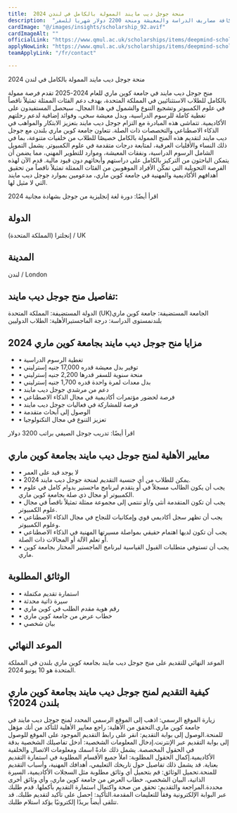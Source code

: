 ```yaml
---
title:  منحة جوجل ديب مايند الممولة بالكامل في لندن 2024 
description:  "فرصة ذهبية مقدمة في لندن من جوجل ديب مايند والتي تمول كافة مصاريف الدراسة والمعيشة ومنحة 2200 دولار شهريا للسفر" 
cardImage: "@/images/insights/scholarship_92.avif" 
cardImageAlt: "" 
officialLink: "https://www.qmul.ac.uk/scholarships/items/deepmind-scholarship-2024-2025.html" 
applyNowLink: "https://www.qmul.ac.uk/scholarships/items/deepmind-scholarship-2024-2025.html" 
teamApplyLink: "/fr/contact"

---
```


منحة جوجل ديب مايند الممولة بالكامل في لندن 2024

منح جوجل ديب مايند في جامعة كوين ماري للعام 2024-2025 تقدم فرصة ممولة بالكامل للطلاب الاستثنائيين في المملكة المتحدة، بهدف دعم الفئات الممثلة تمثيلاً ناقصاً في علوم الكمبيوتر وتشجيع التنوع والشمول في هذا المجال. سيحصل المستفيدون على تغطية كاملة للرسوم الدراسية، وبدل معيشة سخي، وفوائد إضافية لدعم رحلتهم الأكاديمية. تتماشى هذه المبادرة مع التزام جوجل ديب مايند بتعزيز الابتكار والمواهب في الذكاء الاصطناعي والتخصصات ذات الصلة. تتعاون جامعة كوين ماري بلندن مع جوجل ديب مايند لتقديم هذه المنح الممولة بالكامل خصيصًا للطلاب من خلفيات متنوعة، بما في ذلك النساء والأقليات العرقية، لمتابعة درجات متقدمة في علوم الكمبيوتر. يشمل التمويل الشامل الرسوم الدراسية، ونفقات المعيشة، وموارد للتطوير المهني، مما يضمن أن يتمكن الباحثون من التركيز بالكامل على دراستهم وأبحاثهم دون قيود مالية. قدم الآن لهذه الفرصة التحويلية التي تمكّن الأفراد الموهوبين من الفئات الممثلة تمثيلاً ناقصاً من تحقيق أهدافهم الأكاديمية والمهنية في جامعة كوين ماري، مدعومين بموارد جوجل ديب مايند التي لا مثيل لها.

اقرأ أيضًا: دورة لغة إنجليزية من جوجل بشهادة مجانية 2024

## الدولة

إنجلترا (المملكة المتحدة) / UK

## المدينة

لندن / London

## تفاصيل منح جوجل ديب مايند:

الدولة المستضيفة: المملكة المتحدة (UK)الجامعة المستضيفة: جامعة كوين ماري بلندنمستوى الدراسة: درجة الماجستيرالأهلية: الطلاب الدوليين

## مزايا منح جوجل ديب مايند بجامعة كوين ماري 2024

- • تغطية الرسوم الدراسية
- • توفير بدل معيشة قدره 17,000 جنيه إسترليني
- • منحة سنوية للسفر قدرها 2,200 جنيه إسترليني
- • بدل معدات لمرة واحدة قدره 1,700 جنيه إسترليني
- • دعم من مرشدي جوجل ديب مايند
- • فرصة لحضور مؤتمرات أكاديمية في مجال الذكاء الاصطناعي
- • فرصة للمشاركة في فعاليات جوجل ديب مايند
- • الوصول إلى أبحاث متقدمة
- • تعزيز التنوع في مجال التكنولوجيا

اقرأ أيضًا: تدريب جوجل الصيفي براتب 3200 دولار

## معايير الأهلية لمنح جوجل ديب مايند بجامعة كوين ماري

- • لا يوجد قيد على العمر
- • يمكن للطلاب من أي جنسية التقديم لمنحة جوجل ديب مايند 2024.
- • يجب أن يكون الطالب مسجلاً في أو يتقدم لبرنامج ماجستير بدوام كامل في علوم الكمبيوتر أو مجال ذي صلة بجامعة كوين ماري.
- • يجب أن تكون المتقدمة أنثى و/أو تنتمي إلى مجموعة ممثلة تمثيلاً ناقصاً في مجال علوم الكمبيوتر.
- • يجب أن تظهر سجل أكاديمي قوي وإمكانيات للنجاح في مجال الذكاء الاصطناعي وعلوم الكمبيوتر.
- • يجب أن تكون لديها اهتمام حقيقي بمواصلة مسيرتها المهنية في الذكاء الاصطناعي أو تعلم الآلة أو المجالات ذات الصلة.
- • يجب أن تستوفي متطلبات القبول القياسية لبرنامج الماجستير المختار بجامعة كوين ماري.

## الوثائق المطلوبة

- • استمارة تقديم مكتملة
- • سيرة ذاتية محدثة
- • رقم هوية مقدم الطلب في كوين ماري
- • خطاب عرض من جامعة كوين ماري
- • بيان شخصي

## الموعد النهائي

الموعد النهائي للتقديم على منح جوجل ديب مايند بجامعة كوين ماري بلندن في المملكة المتحدة هو 10 يونيو 2024.

## كيفية التقديم لمنح جوجل ديب مايند بجامعة كوين ماري بلندن 2024؟

زيارة الموقع الرسمي: اذهب إلى الموقع الرسمي المحدد لمنح جوجل ديب مايند في جامعة كوين ماري.التحقق من الأهلية: راجع معايير الأهلية للتأكد من أنك مؤهل للمنحة.الوصول إلى بوابة التقديم: انقر على رابط التقديم الموجود على الموقع للوصول إلى بوابة التقديم عبر الإنترنت.إدخال المعلومات الشخصية: أدخل تفاصيلك الشخصية بدقة في الحقول المخصصة. يشمل ذلك عادةً اسمك ومعلومات الاتصال والخلفية الأكاديمية.إكمال الحقول المطلوبة: املأ جميع الأقسام المطلوبة في استمارة التقديم بعناية. قد يشمل ذلك تفاصيل حول تاريخك التعليمي، أهدافك المهنية، وأسباب التقديم للمنحة.تحميل الوثائق: قم بتحميل أي وثائق مطلوبة مثل السجلات الأكاديمية، السيرة الذاتية، البيان الشخصي، خطاب العرض من جامعة كوين ماري، وأي وثائق أخرى محددة.المراجعة والتقديم: تحقق من صحة واكتمال استمارة التقديم بأكملها. قدم طلبك عبر البوابة الإلكترونية وفقاً للتعليمات المقدمة.التأكيد: احصل على تأكيد لتقديم طلبك. قد تتلقى أيضاً بريدًا إلكترونيًا يؤكد استلام طلبك.

